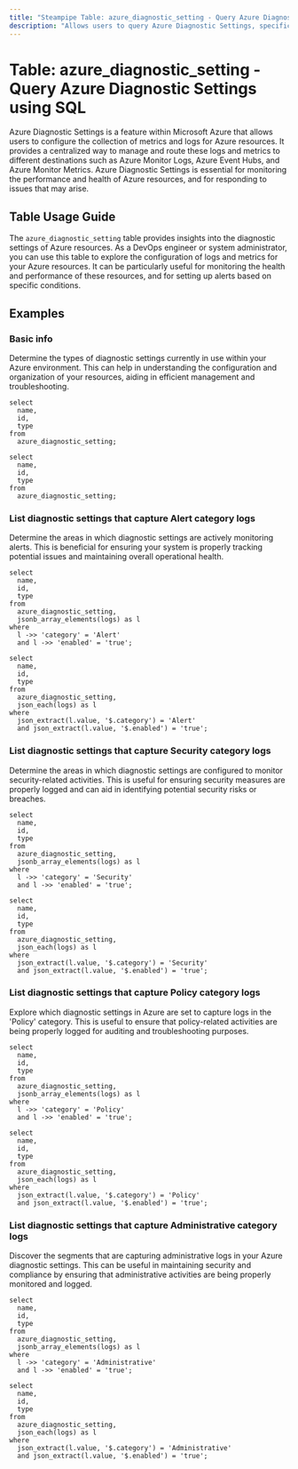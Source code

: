 ```yaml
---
title: "Steampipe Table: azure_diagnostic_setting - Query Azure Diagnostic Settings using SQL"
description: "Allows users to query Azure Diagnostic Settings, specifically the configuration of logs and metrics for Azure resources."
---
```


# Table: azure_diagnostic_setting - Query Azure Diagnostic Settings using SQL

Azure Diagnostic Settings is a feature within Microsoft Azure that allows users to configure the collection of metrics and logs for Azure resources. It provides a centralized way to manage and route these logs and metrics to different destinations such as Azure Monitor Logs, Azure Event Hubs, and Azure Monitor Metrics. Azure Diagnostic Settings is essential for monitoring the performance and health of Azure resources, and for responding to issues that may arise.

## Table Usage Guide

The `azure_diagnostic_setting` table provides insights into the diagnostic settings of Azure resources. As a DevOps engineer or system administrator, you can use this table to explore the configuration of logs and metrics for your Azure resources. It can be particularly useful for monitoring the health and performance of these resources, and for setting up alerts based on specific conditions.

## Examples

### Basic info
Determine the types of diagnostic settings currently in use within your Azure environment. This can help in understanding the configuration and organization of your resources, aiding in efficient management and troubleshooting.

```sql+postgres
select
  name,
  id,
  type
from
  azure_diagnostic_setting;
```

```sql+sqlite
select
  name,
  id,
  type
from
  azure_diagnostic_setting;
```

### List diagnostic settings that capture Alert category logs
Determine the areas in which diagnostic settings are actively monitoring alerts. This is beneficial for ensuring your system is properly tracking potential issues and maintaining overall operational health.

```sql+postgres
select
  name,
  id,
  type
from
  azure_diagnostic_setting,
  jsonb_array_elements(logs) as l
where
  l ->> 'category' = 'Alert'
  and l ->> 'enabled' = 'true';
```

```sql+sqlite
select
  name,
  id,
  type
from
  azure_diagnostic_setting,
  json_each(logs) as l
where
  json_extract(l.value, '$.category') = 'Alert'
  and json_extract(l.value, '$.enabled') = 'true';
```

### List diagnostic settings that capture Security category logs
Determine the areas in which diagnostic settings are configured to monitor security-related activities. This is useful for ensuring security measures are properly logged and can aid in identifying potential security risks or breaches.

```sql+postgres
select
  name,
  id,
  type
from
  azure_diagnostic_setting,
  jsonb_array_elements(logs) as l
where
  l ->> 'category' = 'Security'
  and l ->> 'enabled' = 'true';
```

```sql+sqlite
select
  name,
  id,
  type
from
  azure_diagnostic_setting,
  json_each(logs) as l
where
  json_extract(l.value, '$.category') = 'Security'
  and json_extract(l.value, '$.enabled') = 'true';
```

### List diagnostic settings that capture Policy category logs
Explore which diagnostic settings in Azure are set to capture logs in the 'Policy' category. This is useful to ensure that policy-related activities are being properly logged for auditing and troubleshooting purposes.

```sql+postgres
select
  name,
  id,
  type
from
  azure_diagnostic_setting,
  jsonb_array_elements(logs) as l
where
  l ->> 'category' = 'Policy'
  and l ->> 'enabled' = 'true';
```

```sql+sqlite
select
  name,
  id,
  type
from
  azure_diagnostic_setting,
  json_each(logs) as l
where
  json_extract(l.value, '$.category') = 'Policy'
  and json_extract(l.value, '$.enabled') = 'true';
```

### List diagnostic settings that capture Administrative category logs
Discover the segments that are capturing administrative logs in your Azure diagnostic settings. This can be useful in maintaining security and compliance by ensuring that administrative activities are being properly monitored and logged.

```sql+postgres
select
  name,
  id,
  type
from
  azure_diagnostic_setting,
  jsonb_array_elements(logs) as l
where
  l ->> 'category' = 'Administrative'
  and l ->> 'enabled' = 'true';
```

```sql+sqlite
select
  name,
  id,
  type
from
  azure_diagnostic_setting,
  json_each(logs) as l
where
  json_extract(l.value, '$.category') = 'Administrative'
  and json_extract(l.value, '$.enabled') = 'true';
```